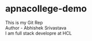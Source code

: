 # apnacollege-demo
This is my Git Rep
<br>
Author - Abhishek Srivastava
<br>
I am full stack developre at HCL
